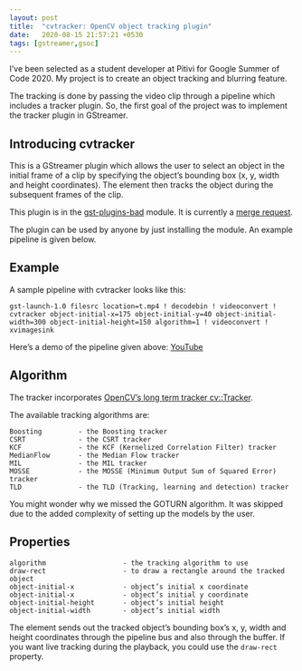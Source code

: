```yaml
---
layout: post
title:  "cvtracker: OpenCV object tracking plugin"
date:   2020-08-15 21:57:21 +0530
tags: [gstreamer,gsoc]
---
```

I’ve been selected as a student developer at Pitivi for Google Summer of Code 2020. 
My project is to create an object tracking and blurring feature.

The tracking is done by passing the video clip through a pipeline which includes a tracker plugin.
So, the first goal of the project was to implement the tracker plugin in GStreamer.

## Introducing cvtracker
This is a GStreamer plugin which allows the user to select an object in the initial frame of a clip by specifying the object’s bounding box (x, y, width and height coordinates). The element then tracks the object during the subsequent frames of the clip.

This plugin is in the [gst-plugins-bad](https://gstreamer.freedesktop.org/modules/gst-plugins-bad.html) module. It is currently a [merge request](https://gitlab.freedesktop.org/gstreamer/gst-plugins-bad/-/merge_requests/1321).

The plugin can be used by anyone by just installing the module. An example pipeline is given below.

## Example
A sample pipeline with cvtracker looks like this:

    gst-launch-1.0 filesrc location=t.mp4 ! decodebin ! videoconvert ! cvtracker object-initial-x=175 object-initial-y=40 object-initial-width=300 object-initial-height=150 algorithm=1 ! videoconvert ! xvimagesink

Here’s a demo of the pipeline given above: [YouTube](https://youtu.be/K99qTfsvHnc)

## Algorithm
The tracker incorporates [OpenCV’s long term tracker cv::Tracker](https://docs.opencv.org/3.4/d0/d0a/classcv_1_1Tracker.html).

The available tracking algorithms are:

    Boosting         - the Boosting tracker
    CSRT             - the CSRT tracker
    KCF              - the KCF (Kernelized Correlation Filter) tracker
    MedianFlow       - the Median Flow tracker
    MIL              - the MIL tracker
    MOSSE            - the MOSSE (Minimum Output Sum of Squared Error) tracker
    TLD              - the TLD (Tracking, learning and detection) tracker

You might wonder why we missed the GOTURN algorithm. It was skipped due to the added complexity of setting up the models by the user.

## Properties
    algorithm                   - the tracking algorithm to use
    draw-rect                   - to draw a rectangle around the tracked object
    object-initial-x            - object’s initial x coordinate
    object-initial-x            - object’s initial y coordinate
    object-initial-height       - object’s initial height
    object-initial-width        - object’s initial width

The element sends out the tracked object’s bounding box’s x, y, width and height coordinates through the pipeline bus and also through the buffer. If you want live tracking during the playback, you could use the `draw-rect` property.
